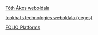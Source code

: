[Tóth Ákos weboldala](https://tothakos.hu)

[tookhats technologies weboldala (céges)](https://tookhats.com)

[FOLIO Platforms](https://folioapp.hu)
